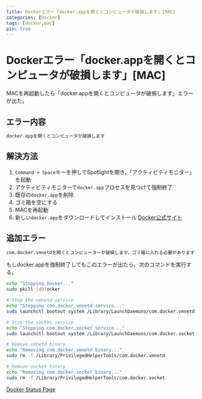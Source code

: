 ```yaml
---
title: Dockerエラー「docker.appを開くとコンピュータが破損します」[MAC]
categories: [Docker]
tags: [docker,mac]
pin: true
---
```


# Dockerエラー「docker.appを開くとコンピュータが破損します」[MAC]

MACを再起動したら「docker.appを開くとコンピュータが破損します」エラーが出た。



## エラー内容

```bash
docker.appを開くとコンピュータが破損します
```

## 解決方法

1. `Command + Space`キーを押してSpotlightを開き、「アクティビティモニター」を起動
2. アクティビティモニターで`docker.app`プロセスを見つけて強制終了
3. 既存の`docker.app`を削除
4. ゴミ箱を空にする
5. MACを再起動
6. 新しい`docker.app`をダウンロードしてインストール
[Docker公式サイト](https://www.docker.com/ja-jp/get-started/)

## 追加エラー

```bash
com.docker.vmnetdを開くとコンピューターが破損します。ゴミ箱に入れる必要があります
```

もしdocker.appを強制終了してもこのエラーが出たら、次のコマンドを実行する。

```bash
echo "Stopping Docker..."
sudo pkill [dD]ocker

# Stop the vmnetd service
echo "Stopping com.docker.vmnetd service..."
sudo launchctl bootout system /Library/LaunchDaemons/com.docker.vmnetd.plist

# Stop the socket service
echo "Stopping com.docker.socket service..."
sudo launchctl bootout system /Library/LaunchDaemons/com.docker.socket.plist

# Remove vmnetd binary
echo "Removing com.docker.vmnetd binary..."
sudo rm -f /Library/PrivilegedHelperTools/com.docker.vmnetd

# Remove socket binary
echo "Removing com.docker.socket binary..."
sudo rm -f /Library/PrivilegedHelperTools/com.docker.socket
```

[Docker Status Page](https://www.dockerstatus.com/)
